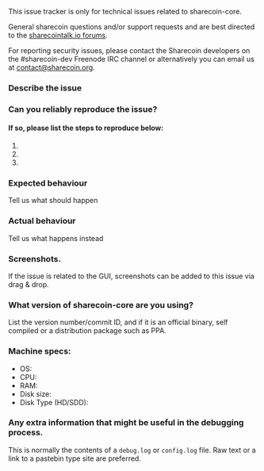 <!--- Remove sections that do not apply -->

This issue tracker is only for technical issues related to sharecoin-core.

General sharecoin questions and/or support requests and are best directed to the [sharecointalk.io forums](https://sharecointalk.io/).

For reporting security issues, please contact the Sharecoin developers on the #sharecoin-dev Freenode IRC channel or alternatively you can email us at contact@sharecoin.org.

### Describe the issue

### Can you reliably reproduce the issue?
#### If so, please list the steps to reproduce below:
1.
2.
3.

### Expected behaviour
Tell us what should happen

### Actual behaviour
Tell us what happens instead

### Screenshots.
If the issue is related to the GUI, screenshots can be added to this issue via drag & drop.

### What version of sharecoin-core are you using?
List the version number/commit ID, and if it is an official binary, self compiled or a distribution package such as PPA.

### Machine specs:
- OS:
- CPU:
- RAM:
- Disk size:
- Disk Type (HD/SDD):

### Any extra information that might be useful in the debugging process.
This is normally the contents of a `debug.log` or `config.log` file. Raw text or a link to a pastebin type site are preferred.

